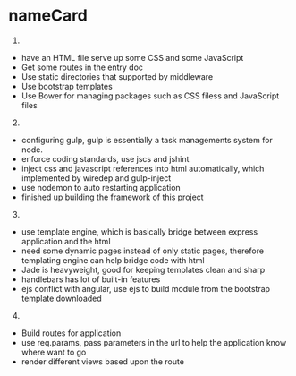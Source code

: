 # nameCard
1.
* have an HTML file serve up some CSS and some JavaScript
* Get some routes in the entry doc
* Use static directories that supported by middleware
* Use bootstrap templates 
* Use Bower for managing packages such as CSS filess and JavaScript files

2. 
* configuring gulp, gulp is essentially a task managements system for node.
* enforce coding standards, use jscs and jshint
* inject css and javascript references into html automatically, which implemented by wiredep and gulp-inject
* use nodemon to auto restarting application
* finished up building the framework of this project

3.
* use template engine, which is basically bridge between express application and the html 
* need some dynamic pages instead of only static pages, therefore templating engine can help bridge code with html
* Jade is heavyweight, good for keeping templates clean and sharp
* handlebars has lot of built-in features 
* ejs conflict with angular, use ejs to build module from the bootstrap template downloaded

4.
* Build routes for application
* use req.params, pass parameters in the url to help the application know where want to go
* render different views based upon the route 